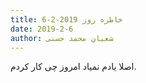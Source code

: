```yaml
---
title: خاطره روز 2019-2-6
date: 2019-2-6
author: شعبان محمد حسنی
---
```


اصلا یادم نمیاد امروز چی کار کردم.